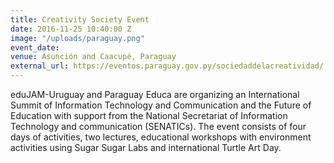 ```yaml
---
title: Creativity Society Event
date: 2016-11-25 10:40:00 Z
image: "/uploads/paraguay.png"
event_date: 
venue: Asunción and Caacupé, Paraguay
external_url: https://eventos.paraguay.gov.py/sociedaddelacreatividad/
---
```


eduJAM-Uruguay and Paraguay Educa are organizing an International Summit of Information Technology and Communication and the Future of Education with support from the National Secretariat of Information Technology and communication (SENATICs). The event consists of four days of activities, two lectures, educational workshops with environment activities using Sugar Sugar Labs and international Turtle Art Day.